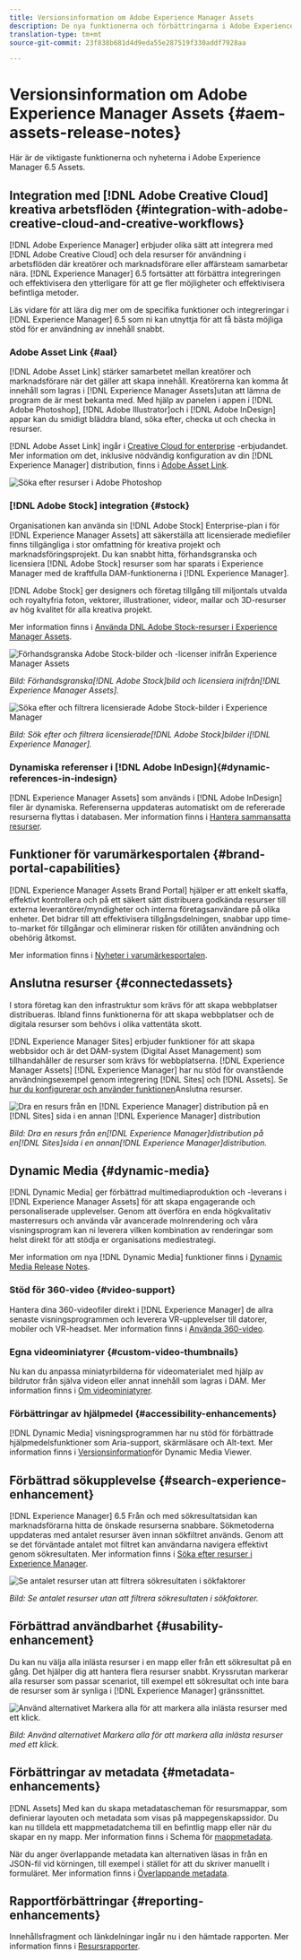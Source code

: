 ```yaml
---
title: Versionsinformation om Adobe Experience Manager Assets
description: De nya funktionerna och förbättringarna i Adobe Experience Manager 6.5 Assets.
translation-type: tm+mt
source-git-commit: 23f838b681d4d9eda55e287519f330addf7928aa

---
```



# Versionsinformation om Adobe Experience Manager Assets {#aem-assets-release-notes}

Här är de viktigaste funktionerna och nyheterna i Adobe Experience Manager 6.5 Assets.

## Integration med [!DNL Adobe Creative Cloud] kreativa arbetsflöden {#integration-with-adobe-creative-cloud-and-creative-workflows}

[!DNL Adobe Experience Manager] erbjuder olika sätt att integrera med [!DNL Adobe Creative Cloud] och dela resurser för användning i arbetsflöden där kreatörer och marknadsförare eller affärsteam samarbetar nära. [!DNL Experience Manager] 6.5 fortsätter att förbättra integreringen och effektivisera den ytterligare för att ge fler möjligheter och effektivisera befintliga metoder.

Läs vidare för att lära dig mer om de specifika funktioner och integreringar i [!DNL Experience Manager] 6.5 som ni kan utnyttja för att få bästa möjliga stöd för er användning av innehåll snabbt.

### Adobe Asset Link {#aal}

[!DNL Adobe Asset Link] stärker samarbetet mellan kreatörer och marknadsförare när det gäller att skapa innehåll. Kreatörerna kan komma åt innehåll som lagras i [!DNL Experience Manager Assets]utan att lämna de program de är mest bekanta med. Med hjälp av panelen i appen i [!DNL Adobe Photoshop], [!DNL Adobe Illustrator]och i [!DNL Adobe InDesign] appar kan du smidigt bläddra bland, söka efter, checka ut och checka in resurser.

[!DNL Adobe Asset Link] ingår i [Creative Cloud for enterprise](https://www.adobe.com/creativecloud/business/enterprise.html) -erbjudandet. Mer information om det, inklusive nödvändig konfiguration av din [!DNL Experience Manager] distribution, finns i [Adobe Asset Link](https://helpx.adobe.com/enterprise/using/adobe-asset-link.html).

![Söka efter resurser i Adobe Photoshop](assets/asset_search_photoshop.png)

### [!DNL Adobe Stock] integration {#stock}

Organisationen kan använda sin [!DNL Adobe Stock] Enterprise-plan i för [!DNL Experience Manager Assets] att säkerställa att licensierade mediefiler finns tillgängliga i stor omfattning för kreativa projekt och marknadsföringsprojekt. Du kan snabbt hitta, förhandsgranska och licensiera [!DNL Adobe Stock] resurser som har sparats i Experience Manager med de kraftfulla DAM-funktionerna i [!DNL Experience Manager].

[!DNL Adobe Stock] ger designers och företag tillgång till miljontals utvalda och royaltyfria foton, vektorer, illustrationer, videor, mallar och 3D-resurser av hög kvalitet för alla kreativa projekt.

Mer information finns i [Använda DNL Adobe Stock-resurser i Experience Manager Assets](/help/assets/aem-assets-adobe-stock.md).

![Förhandsgranska Adobe Stock-bilder och -licenser inifrån Experience Manager Assets](assets/stock_image_preview_license_options.png)

*Bild: Förhandsgranska[!DNL Adobe Stock]bild och licensiera inifrån[!DNL Experience Manager Assets].*

![Söka efter och filtrera licensierade Adobe Stock-bilder i Experience Manager](assets/aem-search-filters2.jpg)

*Bild: Sök efter och filtrera licensierade[!DNL Adobe Stock]bilder i[!DNL Experience Manager].*

### Dynamiska referenser i [!DNL Adobe InDesign]{#dynamic-references-in-indesign}

[!DNL Experience Manager Assets] som används i [!DNL Adobe InDesign] filer är dynamiska. Referenserna uppdateras automatiskt om de refererade resurserna flyttas i databasen. Mer information finns i [Hantera sammansatta resurser](/help/assets/managing-linked-subassets.md).

## Funktioner för varumärkesportalen {#brand-portal-capabilities}

[!DNL Experience Manager Assets Brand Portal] hjälper er att enkelt skaffa, effektivt kontrollera och på ett säkert sätt distribuera godkända resurser till externa leverantörer/myndigheter och interna företagsanvändare på olika enheter. Det bidrar till att effektivisera tillgångsdelningen, snabbar upp time-to-market för tillgångar och eliminerar risken för otillåten användning och obehörig åtkomst.

Mer information finns i [Nyheter i varumärkesportalen](https://helpx.adobe.com/experience-manager/brand-portal/using/whats-new.html).

## Anslutna resurser {#connectedassets}

I stora företag kan den infrastruktur som krävs för att skapa webbplatser distribueras. Ibland finns funktionerna för att skapa webbplatser och de digitala resurser som behövs i olika vattentäta skott.

[!DNL Experience Manager Sites] erbjuder funktioner för att skapa webbsidor och är det DAM-system (Digital Asset Management) som tillhandahåller de resurser som krävs för webbplatserna. [!DNL Experience Manager Assets] [!DNL Experience Manager] har nu stöd för ovanstående användningsexempel genom integrering [!DNL Sites] och [!DNL Assets]. Se [hur du konfigurerar och använder funktionen](/help/assets/use-assets-across-connected-assets-instances.md)Anslutna resurser.

![Dra en resurs från en [!DNL Experience Manager] distribution på en [!DNL Sites] sida i en annan [!DNL Experience Manager] distribution](assets/connected-assets-drag-and-drop-only.gif)

*Bild: Dra en resurs från en[!DNL Experience Manager]distribution på en[!DNL Sites]sida i en annan[!DNL Experience Manager]distribution.*

## Dynamic Media {#dynamic-media}

[!DNL Dynamic Media] ger förbättrad multimediaproduktion och -leverans i [!DNL Experience Manager Assets] för att skapa engagerande och personaliserade upplevelser. Genom att överföra en enda högkvalitativ masterresurs och använda vår avancerade molnrendering och våra visningsprogram kan ni leverera vilken kombination av renderingar som helst direkt för att stödja er organisations mediestrategi.

Mer information om nya [!DNL Dynamic Media] funktioner finns i [Dynamic Media Release Notes](https://marketing.adobe.com/resources/help/en_US/s7/release_notes/).

### Stöd för 360-video {#video-support}

Hantera dina 360-videofiler direkt i [!DNL Experience Manager] de allra senaste visningsprogrammen och leverera VR-upplevelser till datorer, mobiler och VR-headset. Mer information finns i [Använda 360-video](/help/assets/360-video.md).

### Egna videominiatyrer {#custom-video-thumbnails}

Nu kan du anpassa miniatyrbilderna för videomaterialet med hjälp av bildrutor från själva videon eller annat innehåll som lagras i DAM. Mer information finns i [Om videominiatyrer](/help/assets/video.md#about-video-thumbnails-in-dynamic-media-scene-mode).

### Förbättringar av hjälpmedel {#accessibility-enhancements}

[!DNL Dynamic Media] visningsprogrammen har nu stöd för förbättrade hjälpmedelsfunktioner som Aria-support, skärmläsare och Alt-text. Mer information finns i [Versionsinformation](https://marketing.adobe.com/resources/help/en_US/s7/viewers_ref/index.html)för Dynamic Media Viewer.

## Förbättrad sökupplevelse {#search-experience-enhancement}

[!DNL Experience Manager] 6.5 Från och med sökresultatsidan kan marknadsförarna hitta de önskade resurserna snabbare. Sökmetoderna uppdateras med antalet resurser även innan sökfiltret används. Genom att se det förväntade antalet mot filtret kan användarna navigera effektivt genom sökresultaten. Mer information finns i [Söka efter resurser i Experience Manager](../assets/search-assets.md).

![Se antalet resurser utan att filtrera sökresultaten i sökfaktorer](/help/assets/assets/asset_search_results_in_facets_filters.png)

*Bild: Se antalet resurser utan att filtrera sökresultaten i sökfaktorer.*

## Förbättrad användbarhet {#usability-enhancement}

Du kan nu välja alla inlästa resurser i en mapp eller från ett sökresultat på en gång. Det hjälper dig att hantera flera resurser snabbt. Kryssrutan markerar alla resurser som passar scenariot, till exempel ett sökresultat och inte bara de resurser som är synliga i [!DNL Experience Manager] gränssnittet.

![Använd alternativet Markera alla för att markera alla inlästa resurser med ett klick.](assets/select-all-in-aem-assets.gif)

*Bild: Använd alternativet Markera alla för att markera alla inlästa resurser med ett klick.*

## Förbättringar av metadata {#metadata-enhancements}

[!DNL Assets] Med kan du skapa metadatascheman för resursmappar, som definierar layouten och metadata som visas på mappegenskapssidor. Du kan nu tilldela ett mappmetadatchema till en befintlig mapp eller när du skapar en ny mapp. Mer information finns i Schema för [mappmetadata](/help/assets/folder-metadata-schema.md).

När du anger överlappande metadata kan alternativen läsas in från en JSON-fil vid körningen, till exempel i stället för att du skriver manuellt i formuläret. Mer information finns i [Överlappande metadata](/help/assets/cascading-metadata.md).

## Rapportförbättringar {#reporting-enhancements}

Innehållsfragment och länkdelningar ingår nu i den hämtade rapporten. Mer information finns i [Resursrapporter](/help/assets/asset-reports.md).
